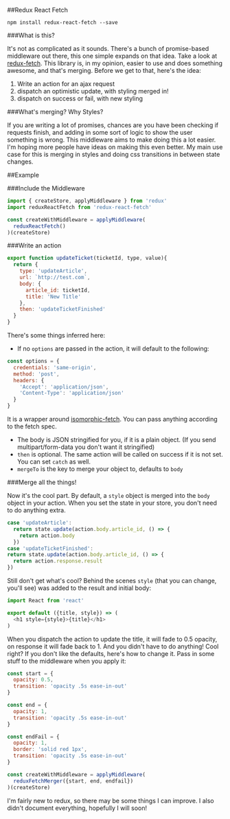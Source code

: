 
##Redux React Fetch

`npm install redux-react-fetch --save`

###What is this?

It's not as complicated as it sounds. There's a bunch of promise-based middleware out there, this one simple expands on that idea. Take a look at [redux-fetch](https://www.npmjs.com/package/redux-fetch). This library is, in my opinion, easier to use and does something awesome, and that's merging. Before we get to that, here's the idea:

1. Write an action for an ajax request
2. dispatch an optimistic update, with styling merged in!
3. dispatch on success or fail, with new styling

###What's merging? Why Styles?

If you are writing a lot of promises, chances are you have been checking if requests finish, and adding in some sort of logic to show the user something is wrong. This middleware aims to make doing this a lot easier. I'm hoping more people have ideas on making this even better. My main use case for this is merging in styles and doing css transitions in between state changes.

##Example

###Include the Middleware

~~~js
import { createStore, applyMiddleware } from 'redux'
import reduxReactFetch from 'redux-react-fetch'

const createWithMiddleware = applyMiddleware(
  reduxReactFetch()
)(createStore)
~~~

###Write an action

~~~js
export function updateTicket(ticketId, type, value){
  return {
    type: 'updateArticle',
    url: `http://test.com`,
    body: {
      article_id: ticketId,
      title: 'New Title'
    },
    then: 'updateTicketFinished'
  }
}
~~~

There's some things inferred here:

- If no `options` are passed in the action, it will default to the following:

~~~js
const options = {
  credentials: 'same-origin',
  method: 'post',
  headers: {
    'Accept': 'application/json',
    'Content-Type': 'application/json'
  }
}
~~~
It is a wrapper around [isomorphic-fetch](https://github.com/matthew-andrews/isomorphic-fetch). You can pass anything according to the fetch spec.

- The body is JSON stringified for you, if it is a plain object. (If you send multipart/form-data you don't want it stringified)
- `then` is optional. The same action will be called on success if it is not set. You can set `catch` as well.
- `mergeTo` is the key to merge your object to, defaults to `body`

###Merge all the things!

Now it's the cool part. By default, a `style` object is merged into the `body` object in your action. When you set the state in your store, you don't need to do anything extra.

~~~js
case 'updateArticle':
  return state.update(action.body.article_id, () => {
    return action.body
  })
case 'updateTicketFinished':
return state.update(action.body.article_id, () => {
  return action.response.result
})
~~~

Still don't get what's cool? Behind the scenes `style` (that you can change, you'll see) was added to the result and initial body:

~~~js
import React from 'react'

export default ({title, style}) => (
  <h1 style={style}>{title}</h1>
)
~~~
When you dispatch the action to update the title, it will fade to 0.5 opacity, on response it will fade back to 1. And you didn't have to do anything! Cool right? If you don't like the defaults, here's how to change it. Pass in some stuff to the middleware when you apply it:

~~~js
const start = {
  opacity: 0.5,
  transition: 'opacity .5s ease-in-out'
}

const end = {
  opacity: 1,
  transition: 'opacity .5s ease-in-out'
}

const endFail = {
  opacity: 1,
  border: 'solid red 1px',
  transition: 'opacity .5s ease-in-out'
}

const createWithMiddleware = applyMiddleware(
  reduxFetchMerger({start, end, endfail})
)(createStore)
~~~

I'm fairly new to redux, so there may be some things I can improve. I also didn't document everything, hopefully I will soon!
